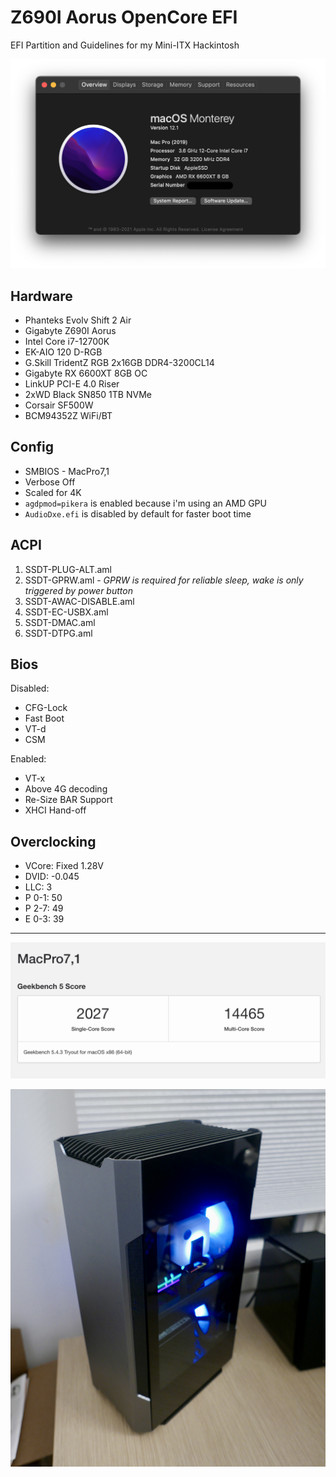 # Z690I Aorus OpenCore EFI

EFI Partition and Guidelines for my Mini-ITX Hackintosh

![About](./assets/about.png)

## Hardware

- Phanteks Evolv Shift 2 Air
- Gigabyte Z690I Aorus
- Intel Core i7-12700K
- EK-AIO 120 D-RGB
- G.Skill TridentZ RGB 2x16GB DDR4-3200CL14
- Gigabyte RX 6600XT 8GB OC
- LinkUP PCI-E 4.0 Riser
- 2xWD Black SN850 1TB NVMe
- Corsair SF500W
- BCM94352Z WiFi/BT

## Config

- SMBIOS - MacPro7,1
- Verbose Off
- Scaled for 4K
- `agdpmod=pikera` is enabled because i'm using an AMD GPU
- `AudioDxe.efi` is disabled by default for faster boot time

## ACPI

1. SSDT-PLUG-ALT.aml
2. SSDT-GPRW.aml - _GPRW is required for reliable sleep, wake is only triggered by power button_
3. SSDT-AWAC-DISABLE.aml
4. SSDT-EC-USBX.aml
5. SSDT-DMAC.aml
6. SSDT-DTPG.aml

## Bios

Disabled:

- CFG-Lock
- Fast Boot
- VT-d
- CSM

Enabled:

- VT-x
- Above 4G decoding
- Re-Size BAR Support
- XHCI Hand-off

## Overclocking

- VCore: Fixed 1.28V
- DVID: -0.045
- LLC: 3
- P 0-1: 50
- P 2-7: 49
- E 0-3: 39

---

![Geekbench](./assets/geekbench.png)

![Case](./assets/case.JPG)
